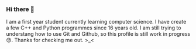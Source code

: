 ### Hi there 👋

I am a first year student currently learning computer science. I have create a few C++ and Python programmes since 16 years old. I am still trying to understang how to use Git and Github, so this profile is still work in progress😓. Thanks for checking me out. >_<
